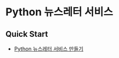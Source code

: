 # Python 뉴스레터 서비스

## Quick Start

- [Python 뉴스레터 서비스 만들기](https://wooiljeong.github.io/python/newsletter/)